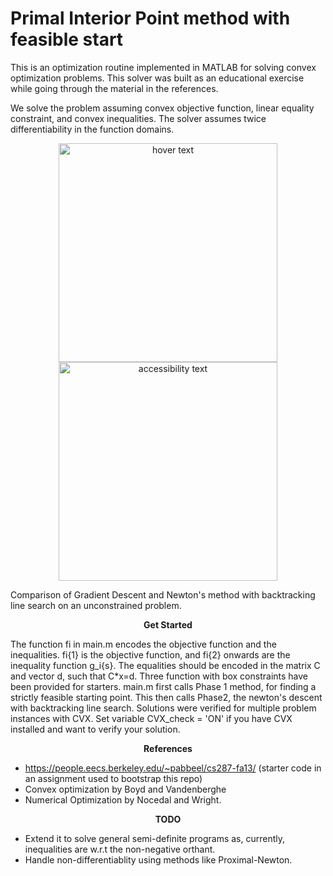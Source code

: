    # Primal Interior Point method with feasible start

This is an optimization routine implemented in MATLAB for solving convex optimization problems. This solver was built as an educational exercise while going through the material in the references. 


We solve the problem assuming convex objective function, linear equality constraint, and convex inequalities. The solver assumes twice differentiability in the function domains. 

<p align="center">
  <img src="https://github.com/sritee/ConvexOpt-Interior-Point-Method/blob/master/unconstrained_trajectories_visualize/GradientDescent_backtracking.jpg" width="350" title="hover text">
  <img src="https://github.com/sritee/ConvexOpt-Interior-Point-Method/blob/master/unconstrained_trajectories_visualize/NewtonMethod_backtracking.jpg" width="350" alt="accessibility text">

Comparison of Gradient Descent and Newton's method with backtracking line search on an unconstrained problem.
</p>


<p align="center">
<b>Get Started</b>
</p>
   
  The function fi in main.m encodes the objective function and the inequalities. fi{1} is the objective function, and fi{2} onwards are the inequality function g_i{s}. The equalities should be encoded in the matrix C and vector d, such that C*x=d. Three function with box constraints have been provided for starters. main.m first calls Phase 1 method, for finding a strictly feasible starting point. This then calls Phase2, the newton's descent with backtracking line search. Solutions were verified for multiple problem instances with CVX. Set variable CVX_check = 'ON' if you have CVX installed and want to verify your solution. 



<p align="center"> 
   <b>References</b>
   </p>
   
 * https://people.eecs.berkeley.edu/~pabbeel/cs287-fa13/ (starter code in an assignment used to bootstrap this repo)
  * Convex optimization by Boyd and Vandenberghe
  * Numerical Optimization by Nocedal and Wright.

             

<p align="center"> 
   <b>TODO</b>
   </p>

* Extend it to solve general semi-definite programs as, currently, inequalities are w.r.t the non-negative orthant. 
* Handle non-differentiablity using methods like Proximal-Newton.


             
   
